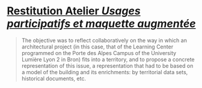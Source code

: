 # [Restitution Atelier *Usages participatifs et maquette augmentée*]( https://imu.universite-lyon.fr/formation/retour-sur-latelier-usages-participatifs-et-maquette-augmentee/)

>The objective was to reflect collaboratively on the way in which an architectural project (in this case, that of the Learning Center programmed on the Porte des Alpes Campus of the University Lumière Lyon 2 in Bron) fits into a territory, and to propose a concrete representation of this issue, a representation that had to be based on a model of the building and its enrichments: by territorial data sets, historical documents, etc.